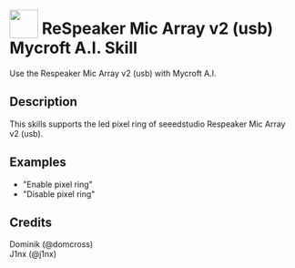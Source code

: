 # <img src='https://camo.githubusercontent.com/16b0193e895780987f64fdbef7551c4adbd4033f/68747470733a2f2f7261772e6769746861636b2e636f6d2f466f7274417765736f6d652f466f6e742d417765736f6d652f6d61737465722f737667732f736f6c69642f636f672e737667' card_color='#22a7f0' width='50' height='50' style='vertical-align:bottom'/> ReSpeaker Mic Array v2 (usb) Mycroft A.I. Skill
Use the Respeaker Mic Array v2 (usb) with Mycroft A.I.

## Description
This skills supports the led pixel ring of seeedstudio Respeaker Mic Array v2 (usb).

## Examples
 - "Enable pixel ring"
 - "Disable pixel ring"


## Credits
Dominik (@domcross)<br>
J1nx (@j1nx)
